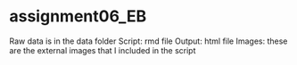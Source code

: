 # assignment06_EB
Raw data is in the data folder
Script: rmd file
Output: html file
Images: these are the external images that I included in the script

